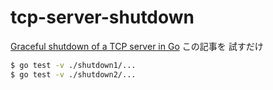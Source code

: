 # tcp-server-shutdown
[Graceful shutdown of a TCP server in Go](https://eli.thegreenplace.net/2020/graceful-shutdown-of-a-tcp-server-in-go/) この記事を
試すだけ

``` bash
$ go test -v ./shutdown1/...
$ go test -v ./shutdown2/...
```
